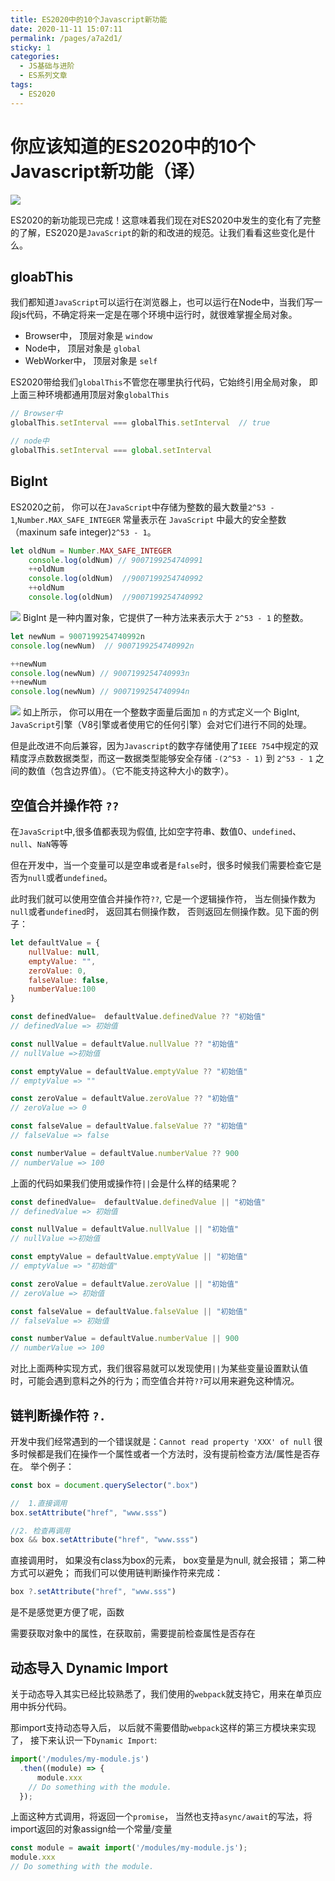 ```yaml
---
title: ES2020中的10个Javascript新功能
date: 2020-11-11 15:07:11
permalink: /pages/a7a2d1/
sticky: 1
categories:
  - JS基础与进阶
  - ES系列文章
tags:
  - ES2020
---
```


# 你应该知道的ES2020中的10个Javascript新功能（译）

<!-- <p align="center">
  <img src="/assets/img/es2020-all.jpg" width="500">
</p> -->
![](./../../.vuepress/public/article_img/es2020-all.jpg)

ES2020的新功能现已完成！这意味着我们现在对ES2020中发生的变化有了完整的了解，ES2020是`JavaScript`的新的和改进的规范。让我们看看这些变化是什么。

<!-- more -->
<!-- 作用是简介 -->

<!-- ![](./../../.vuepress/public/article_img/es2020-all.jpg) -->

<!-- https://www.freecodecamp.org/news/javascript-new-features-es2020/ -->




## gloabThis
我们都知道`JavaScript`可以运行在浏览器上，也可以运行在Node中，当我们写一段js代码，不确定将来一定是在哪个环境中运行时，就很难掌握全局对象。
- Browser中， 顶层对象是 `window`
- Node中， 顶层对象是 `global`
- WebWorker中， 顶层对象是 `self`

ES2020带给我们`globalThis`不管您在哪里执行代码，它始终引用全局对象， 即上面三种环境都通用顶层对象`globalThis`
```javascript
// Browser中
globalThis.setInterval === globalThis.setInterval  // true

// node中
globalThis.setInterval === global.setInterval
```


## BigInt
ES2020之前， 你可以在`JavaScript`中存储为整数的最大数量`2^53 - 1`,`Number.MAX_SAFE_INTEGER` 常量表示在 `JavaScript` 中最大的安全整数（maxinum safe integer)`2^53 - 1`。

```javascript
let oldNum = Number.MAX_SAFE_INTEGER
    console.log(oldNum) // 9007199254740991
    ++oldNum
    console.log(oldNum)  //9007199254740992
    ++oldNum
    console.log(oldNum)  //9007199254740992
```
![](./../../.vuepress/public/article_img/Number1.png)
BigInt 是一种内置对象，它提供了一种方法来表示大于 `2^53 - 1` 的整数。

```javascript
let newNum = 9007199254740992n
console.log(newNum)  // 9007199254740992n

++newNum
console.log(newNum) // 9007199254740993n
++newNum
console.log(newNum) // 9007199254740994n
```
![](./../../.vuepress/public/article_img/BigInt.png)
如上所示， 你可以用在一个整数字面量后面加 `n` 的方式定义一个 BigInt, `JavaScript`引擎（V8引擎或者使用它的任何引擎）会对它们进行不同的处理。

但是此改进不向后兼容，因为`Javascript`的数字存储使用了`IEEE 754`中规定的双精度浮点数数据类型，而这一数据类型能够安全存储 `-(2^53 - 1)` 到 `2^53 - 1` 之间的数值（包含边界值）。（它不能支持这种大小的数字）。

## 空值合并操作符 `??`
在`JavaScript`中,很多值都表现为假值, 比如空字符串、数值0、`undefined`、`null`、`NaN`等等

但在开发中，当一个变量可以是空串或者是`false`时，很多时候我们需要检查它是否为`null`或者`undefined`。

此时我们就可以使用空值合并操作符`??`, 它是一个逻辑操作符， 当左侧操作数为`null`或者`undefined`时， 返回其右侧操作数， 否则返回左侧操作数。见下面的例子：

```javascript
let defaultValue = {
    nullValue: null,
    emptyValue: "",
    zeroValue: 0,
    falseValue: false,
    numberValue:100
}

const definedValue=  defaultValue.definedValue ?? "初始值"
// definedValue => 初始值

const nullValue = defaultValue.nullValue ?? "初始值"
// nullValue =>初始值

const emptyValue = defaultValue.emptyValue ?? "初始值"
// emptyValue => ""

const zeroValue = defaultValue.zeroValue ?? "初始值"
// zeroValue => 0

const falseValue = defaultValue.falseValue ?? "初始值"
// falseValue => false

const numberValue = defaultValue.numberValue ?? 900
// numberValue => 100
```

上面的代码如果我们使用或操作符`||`会是什么样的结果呢？
```javascript
const definedValue=  defaultValue.definedValue || "初始值"
// definedValue => 初始值

const nullValue = defaultValue.nullValue || "初始值"
// nullValue =>初始值

const emptyValue = defaultValue.emptyValue || "初始值"
// emptyValue => "初始值"

const zeroValue = defaultValue.zeroValue || "初始值"
// zeroValue => 初始值

const falseValue = defaultValue.falseValue || "初始值"
// falseValue => 初始值

const numberValue = defaultValue.numberValue || 900
// numberValue => 100
```

对比上面两种实现方式，我们很容易就可以发现使用`||`为某些变量设置默认值时，可能会遇到意料之外的行为；而空值合并符`??`可以用来避免这种情况。

## 链判断操作符 `?.`
开发中我们经常遇到的一个错误就是：`Cannot read property 'XXX' of null`
很多时候都是我们在操作一个属性或者一个方法时，没有提前检查方法/属性是否存在。
举个例子：
```javascript
const box = document.querySelector(".box")

//  1.直接调用
box.setAttribute("href", "www.sss")

//2. 检查再调用
box && box.setAttribute("href", "www.sss")
```
直接调用时， 如果没有class为box的元素， box变量是为null, 就会报错； 第二种方式可以避免； 而我们可以使用链判断操作符来完成：

```javascript
box ?.setAttribute("href", "www.sss")
```
是不是感觉更方便了呢，函数

需要获取对象中的属性，在获取前，需要提前检查属性是否存在

## 动态导入 Dynamic Import

关于动态导入其实已经比较熟悉了，我们使用的`webpack`就支持它，用来在单页应用中拆分代码。

那import支持动态导入后， 以后就不需要借助`webpack`这样的第三方模块来实现了， 接下来认识一下`Dynamic Import`:

```javascript
import('/modules/my-module.js')
  .then((module) => {
      module.xxx
    // Do something with the module.
  });
```
上面这种方式调用，将返回一个`promise`， 当然也支持`async/await`的写法，将import返回的对象assign给一个常量/变量

```javascript
const module = await import('/modules/my-module.js');
module.xxx
// Do something with the module.

```










